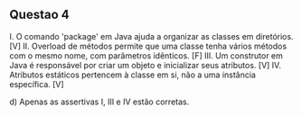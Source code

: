 ## Questao 4
I. O comando 'package' em Java ajuda a organizar as classes em diretórios.[V] 
II. Overload de métodos permite que uma classe tenha vários métodos com o mesmo nome, com parâmetros idênticos. [F]
III. Um construtor em Java é responsável por criar um objeto e inicializar seus atributos. [V]
IV. Atributos estáticos pertencem à classe em si, não a uma instância específica. [V]

d) Apenas as assertivas I, III e IV estão corretas.

